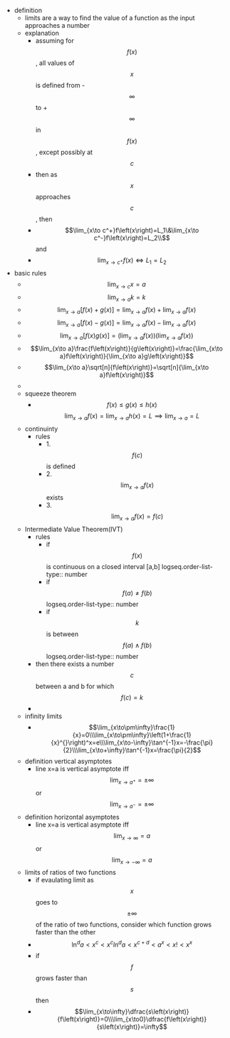 - definition
	- limits are a way to find the value of a function as the input approaches a number
	- explanation
		- assuming for $$f\left(x\right)$$,  all values of $$x$$ is defined from -$$\infty$$ to +$$\infty$$ in $$f\left(x\right)$$, except possibly at $$c$$
		- then as $$x$$ approaches $$c$$, then
		- $$\lim_{x\to c^+}f\left(x\right)=L_1\&\lim_{x\to c^-}f\left(x\right)=L_2\\$$
		                                                                                and
		- $$\lim_{x\to c^+}f\left(x\right) \iff L_1 = L_2$$
- basic rules
	- $$\lim_{x\to c}x=a$$
	- $$\lim_{x\to a}k=k$$
	- $$\lim_{x\to a}[f \left(x\right)+g \left(x\right)] = \lim_{x\to a}f \left(x\right)+\lim_{x\to a}f \left(x\right)$$
	- $$\lim_{x\to a}[f \left(x\right)-g \left(x\right)] = \lim_{x\to a}f \left(x\right)-\lim_{x\to a}f \left(x\right)$$
	- $$\lim_{x\to a}[f \left(x\right)g \left(x\right)] = \left(\lim_{x\to a}f \left(x\right)\right)\left(\lim_{x\to a}f \left(x\right)\right)$$
	- $$\lim_{x\to a}\frac{f\left(x\right)}{g\left(x\right)}=\frac{\lim_{x\to a}f\left(x\right)}{\lim_{x\to a}g\left(x\right)}$$
	- $$\lim_{x\to a}\sqrt[n]{f\left(x\right)}=\sqrt[n]{\lim_{x\to a}f\left(x\right)}$$
	-
	- squeeze theorem
		- $$f(x)\leq g(x)\leq h(x)$$
		  $$ \lim_{x\to a}f(x)=\lim_{x\to a}h(x)=L\implies\lim_{x\to a}=L$$
	- continuinty
		- rules
			- 1.$$ f(c)$$is defined
			- 2.$$ \lim_{x\to a}f(x)$$ exists
			- 3.$$ \lim_{x\to a}f(x)=f(c)$$
	- Intermediate Value Theorem(IVT)
		- rules
			- if $$f(x)$$is continuous on a closed interval [a,b]
			  logseq.order-list-type:: number
			- if $$f\left(a\right)\neq f\left(b\right)$$
			  logseq.order-list-type:: number
			- if $$k$$ is between $$f\left( a \right) \wedge f\left(b\right)$$
			  logseq.order-list-type:: number
		- then there exists a number $$c$$ between a and b for which $$f \left(c\right)=k$$
		-
	- infinity limits
		- $$\lim_{x\to\pm\infty}\frac{1}{x}=0\\\lim_{x\to\pm\infty}\left(1+\frac{1}{x}^{}\right)^x=e\\\lim_{x\to-\infty}\tan^{-1}x=-\frac{\pi}{2}\\\lim_{x\to+\infty}\tan^{-1}x=\frac{\pi}{2}$$
	- definition vertical asymptotes
		- line x=a is vertical asymptote iff
		  $$\lim_{x \to a^+}=\pm\infty$$or
		  $$\lim_{x \to a^-}=\pm\infty$$
	- definition horizontal asymptotes
		- line x=a is vertical asymptote iff
		  $$\lim_{x \to\infty}=a$$or
		  $$\lim_{x \to -\infty}=a$$
	- limits of ratios of two functions
		- if evaulating limit as $$x$$ goes to $$\pm\infty$$ of the ratio of two functions, consider which function grows faster than the other
		- $$\ln^da<x^c<x^cln^da<x^{c+d}<a^x<x!<x^x$$
		- if $$f$$ grows faster than $$s$$ then
		- $$\lim_{x\to\infty}\dfrac{s\left(x\right)}{f\left(x\right)}=0\\\lim_{x\to0}\dfrac{f\left(x\right)}{s\left(x\right)}=\infty$$